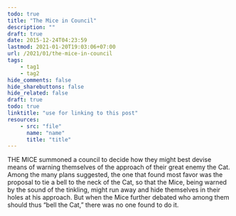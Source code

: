 ```yaml
---
todo: true
title: "The Mice in Council"
description: ""
draft: true
date: 2015-12-24T04:23:59
lastmod: 2021-01-20T19:03:06+07:00
url: /2021/01/the-mice-in-council
tags:
    - tag1
    - tag2
hide_comments: false
hide_sharebuttons: false
hide_related: false
draft: true
todo: true
linktitle: "use for linking to this post"
resources:
    - src: "file"
      name: "name"
      title: "title"
---
```


THE MICE summoned a council to decide how they might best devise means of warning themselves of the approach of their great enemy the Cat. Among the many plans suggested, the one that found most favor was the proposal to tie a bell to the neck of the Cat, so that the Mice, being warned by the sound of the tinkling, might run away and hide themselves in their holes at his approach. But when the Mice further debated who among them should thus “bell the Cat,” there was no one found to do it.
